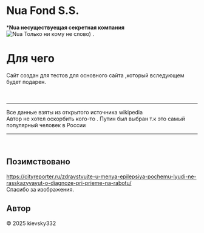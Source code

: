 # Nua Fond S.S.
***Nua несуществуещая секретная компания**<br>
![Nua](https://images.fastcompany.com/image/upload/f_webp,q_auto,c_fit/wp-cms/uploads/2019/04/p-1-silence.jpg "Sites")
Только ни кому не слово) .

# Для чего
Сайт создан для тестов для основного сайта ,который вследующем будет подарен.
<br><br><br>
___
 Все данные взяты из открытого источника wikipedia <br>
 Автор не хотел оскорбить кого-то . Путин был выбран т.к это самый популярный человек в России 
___
<br>

## Позимствовано
https://cityreporter.ru/zdravstvujte-u-menya-epilepsiya-pochemu-lyudi-ne-rasskazyvayut-o-diagnoze-pri-prieme-na-rabotu/
<br>Спасибо за изображения.
## Автор
© 2025 kievsky332
